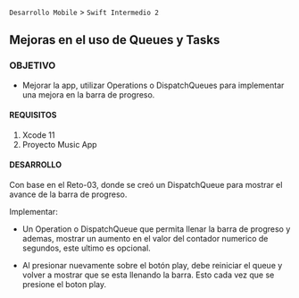 `Desarrollo Mobile` > `Swift Intermedio 2`


## Mejoras en el uso de Queues y Tasks

### OBJETIVO

- Mejorar la app, utilizar Operations o DispatchQueues para implementar una mejora en la barra de progreso.

#### REQUISITOS

1. Xcode 11
2. Proyecto Music App

#### DESARROLLO

Con base en el Reto-03, donde se creó un DispatchQueue para mostrar el avance de la barra de progreso.

Implementar:

-	Un Operation o DispatchQueue que permita llenar la barra de progreso y ademas, mostrar un aumento en el valor del contador numerico de segundos, este ultimo es opcional.

- Al presionar nuevamente sobre el botón play, debe reiniciar el queue y volver a mostrar que se esta llenando la barra. Esto cada vez que se presione el boton play.